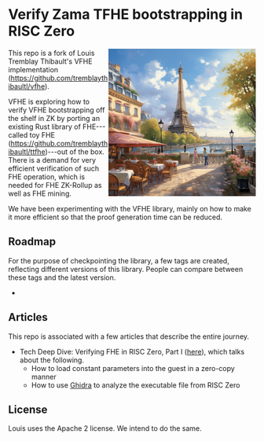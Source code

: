 # Verify Zama TFHE bootstrapping in RISC Zero

<img align="right" src="title.png" width="300" alt="Paris city view"/>

This repo is a fork of Louis Tremblay Thibault's VFHE implementation (https://github.com/tremblaythibaultl/vfhe). 

VFHE is exploring how to verify VFHE bootstrapping off the shelf in ZK by porting an existing Rust 
library of FHE---called toy FHE (https://github.com/tremblaythibaultl/ttfhe)---out of the box. There is a demand for 
very efficient verification of such FHE operation, which is needed for FHE ZK-Rollup as well as FHE mining.

We have been experimenting with the VFHE library, mainly on how to make it more efficient so that the proof generation 
time can be reduced.

## Roadmap

For the purpose of checkpointing the library, a few tags are created, reflecting different versions of this library. 
People can compare between these tags and the latest version.

- 

## Articles

This repo is associated with a few articles that describe the entire journey.

- Tech Deep Dive: Verifying FHE in RISC Zero, Part I ([here](https://l2ivresearch.substack.com/p/tech-deep-dive-verifying-fhe-in-risc?)), which talks about the following.
  - How to load constant parameters into the guest in a zero-copy manner
  - How to use [Ghidra](https://github.com/NationalSecurityAgency/ghidra) to analyze the executable file from RISC Zero


## License

Louis uses the Apache 2 license. We intend to do the same. 
